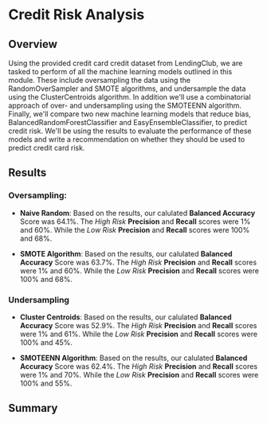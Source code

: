 # Credit Risk Analysis
## Overview
Using the provided credit card credit dataset from LendingClub, we are tasked to perform of all the machine learning models outlined in this module. These include oversampling the data using the RandomOverSampler and SMOTE algorithms, and undersample the data using the ClusterCentroids algorithm. In addition we'll use a combinatorial approach of over- and undersampling using the SMOTEENN algorithm. Finally, we'll compare two new machine learning models that reduce bias, BalancedRandomForestClassifier and EasyEnsembleClassifier, to predict credit risk. We'll be using the results to evaluate the performance of these models and write a recommendation on whether they should be used to predict credit card risk.

## Results
### Oversampling:
* **Naive Random**: Based on the results, our calulated **Balanced Accuracy** Score was 64.1%. The *High Risk* **Precision** and **Recall** scores were 1% and 60%. While the *Low Risk* **Precision** and **Recall** scores were 100% and 68%.


* **SMOTE Algorithm**: Based on the results, our calulated **Balanced Accuracy** Score was 63.7%. The *High Risk* **Precision** and **Recall** scores were 1% and 60%. While the *Low Risk* **Precision** and **Recall** scores were 100% and 68%.


### Undersampling
* **Cluster Centroids**: Based on the results, our calulated **Balanced Accuracy** Score was 52.9%. The *High Risk* **Precision** and **Recall** scores were 1% and 61%. While the *Low Risk* **Precision** and **Recall** scores were 100% and 45%.


* **SMOTEENN Algorithm**: Based on the results, our calulated **Balanced Accuracy** Score was 62.4%. The *High Risk* **Precision** and **Recall** scores were 1% and 70%. While the *Low Risk* **Precision** and **Recall** scores were 100% and 55%.

## Summary
